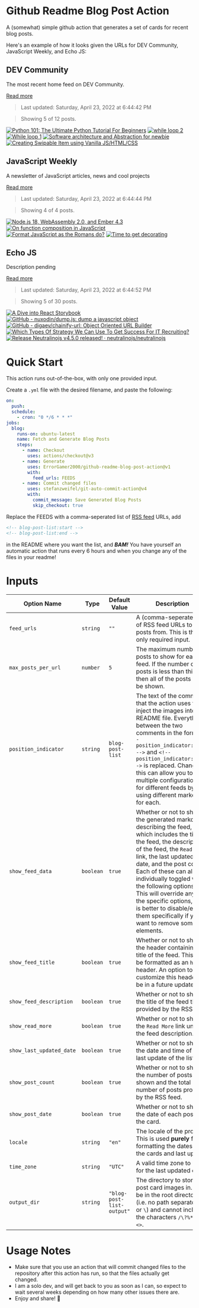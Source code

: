 # Github Readme Blog Post Action

A (somewhat) simple github action that generates a set of cards for recent blog posts.

Here's an example of how it looks given the URLs for DEV Community, JavaScript Weekly, and Echo JS:

<!-- post-list:start -->
## DEV Community

The most recent home feed on DEV Community.

[Read more](https://dev.to)
> Last updated: Saturday, April 23, 2022 at 6:44:42 PM

> Showing 5 of 12 posts.

[![Python 101: The Ultimate Python Tutorial For Beginners](https://raw.githubusercontent.com/ErrorGamer2000/github-readme-blog-post-action/main/generated_files/DEV_Community/Python_101__The_Ultimate_Python_Tutorial_For_Beginners.svg)](https://dev.to/bochaberidaisy/python-101-the-ultimate-python-tutorial-for-beginners-f5l)
[![while loop 2](https://raw.githubusercontent.com/ErrorGamer2000/github-readme-blog-post-action/main/generated_files/DEV_Community/while_loop_2.svg)](https://dev.to/jamoliddin0710/while-loop-2-lda)
[![While loop 1](https://raw.githubusercontent.com/ErrorGamer2000/github-readme-blog-post-action/main/generated_files/DEV_Community/While_loop_1.svg)](https://dev.to/jamoliddin0710/while-loop-1-5gim)
[![Software architecture and Abstraction for newbie](https://raw.githubusercontent.com/ErrorGamer2000/github-readme-blog-post-action/main/generated_files/DEV_Community/Software_architecture_and_Abstraction_for_newbie.svg)](https://dev.to/vickodev/software-architecture-and-abstraction-for-newbie-3nob)
[![Creating Swipable Item using Vanilla JS/HTML/CSS](https://raw.githubusercontent.com/ErrorGamer2000/github-readme-blog-post-action/main/generated_files/DEV_Community/Creating_Swipable_Item_using_Vanilla_JS_HTML_CSS.svg)](https://dev.to/ksckaan1/creating-swipable-item-using-vanilla-jshtmlcss-2mfj)


## JavaScript Weekly

A newsletter of JavaScript articles, news and cool projects

[Read more](https://javascriptweekly.com/)
> Last updated: Saturday, April 23, 2022 at 6:44:44 PM

> Showing 4 of 4 posts.

[![Node.js 18, WebAssembly 2.0, and Ember 4.3](https://raw.githubusercontent.com/ErrorGamer2000/github-readme-blog-post-action/main/generated_files/JavaScript_Weekly/Node.js_18__WebAssembly_2.0__and_Ember_4.3.svg)](https://javascriptweekly.com/issues/586)
[![On function composition in JavaScript](https://raw.githubusercontent.com/ErrorGamer2000/github-readme-blog-post-action/main/generated_files/JavaScript_Weekly/On_function_composition_in_JavaScript.svg)](https://javascriptweekly.com/issues/585)
[![Format JavaScript as the Romans do?](https://raw.githubusercontent.com/ErrorGamer2000/github-readme-blog-post-action/main/generated_files/JavaScript_Weekly/Format_JavaScript_as_the_Romans_do_.svg)](https://javascriptweekly.com/issues/584)
[![Time to get decorating](https://raw.githubusercontent.com/ErrorGamer2000/github-readme-blog-post-action/main/generated_files/JavaScript_Weekly/Time_to_get_decorating.svg)](https://javascriptweekly.com/issues/583)


## Echo JS

Description pending

[Read more](
http://www.echojs.com
)
> Last updated: Saturday, April 23, 2022 at 6:44:52 PM

> Showing 5 of 30 posts.

[![A Dive into React Storybook](https://raw.githubusercontent.com/ErrorGamer2000/github-readme-blog-post-action/main/generated_files/_Echo_JS_/A_Dive_into_React_Storybook.svg)](https://blog.openreplay.com/a-dive-into-react-storybook)
[![GitHub - nuxodin/dump.js: dump a javascript object](https://raw.githubusercontent.com/ErrorGamer2000/github-readme-blog-post-action/main/generated_files/_Echo_JS_/GitHub_-_nuxodin_dump.js__dump_a_javascript_object.svg)](https://github.com/nuxodin/dump.js)
[![GitHub - digaev/chainify-url: Object Oriented URL Builder](https://raw.githubusercontent.com/ErrorGamer2000/github-readme-blog-post-action/main/generated_files/_Echo_JS_/GitHub_-_digaev_chainify-url__Object_Oriented_URL_Builder.svg)](https://github.com/digaev/chainify-url)
[![Which Types Of Strategy We Can Use To Get Success For IT Recruiting?](https://raw.githubusercontent.com/ErrorGamer2000/github-readme-blog-post-action/main/generated_files/_Echo_JS_/Which_Types_Of_Strategy_We_Can_Use_To_Get_Success_For_IT_Recruiting_.svg)](https://www.scutify.com/articles/2022-04-22-which-types-of-strategy-we-can-use-to-get-success-for-it-recruiting)
[![Release Neutralinojs v4.5.0 released! · neutralinojs/neutralinojs](https://raw.githubusercontent.com/ErrorGamer2000/github-readme-blog-post-action/main/generated_files/_Echo_JS_/Release_Neutralinojs_v4.5.0_released!_·_neutralinojs_neutralinojs.svg)](/neutralinojs/neutralinojs/releases/tag/v4.5.0)


<!-- post-list:end -->

# Quick Start

This action runs out-of-the-box, with only one provided input.

Create a `.yml` file with the desired filename, and paste the following:

```yml
on:
  push:
  schedule:
    - cron: "0 */6 * * *"
jobs:
  blog:
    runs-on: ubuntu-latest
    name: Fetch and Generate Blog Posts
    steps:
      - name: Checkout
        uses: actions/checkout@v3
      - name: Generate
        uses: ErrorGamer2000/github-readme-blog-post-action@v1
        with:
          feed_urls: FEEDS
      - name: Commit changed files
        uses: stefanzweifel/git-auto-commit-action@v4
        with:
          commit_message: Save Generated Blog Posts
          skip_checkout: true
```

Replace the FEEDS with a comma-seperated list of [RSS feed](https://rss.com/blog/how-do-rss-feeds-work/) URLs, add

```md
<!-- blog-post-list:start -->
<!-- blog-post-list:end -->
```

in the README where you want the list, and **_BAM!_** You have yourself an automatic action that runs every 6 hours and when you change any of the files in your readme!

# Inputs

<table>
  <thead>
    <tr>
      <th>Option Name</th>
      <th>Type</th>
      <th>Default Value</th>
      <th>Description</th>
    </tr>
  </thead>
  <tbody>
    <tr>
      <td><code>feed_urls</code></td>
      <td><code>string</code></td>
      <td><code>""</code></td>
      <td>A (comma-seperated) list of RSS feed URLs to load posts from. This is the only required input.</td>
    </tr>
    <tr>
      <td><code>max_posts_per_url</code></td>
      <td><code>number</code></td>
      <td><code>5</code></td>
      <td>The maximum number of posts to show for each feed. If the number of posts is less than this, then all of the posts will be shown.</td>
    </tr>
    <tr>
      <td><code>position_indicator</code></td>
      <td><code>string</code></td>
      <td><code>blog-post-list</code></td>
      <td>The text of the comments that the action uses to inject the images into the README file. Everything between the two comments in the form <code>&lt;!-- position_indicator:start --&gt;</code> and <code>&lt;!-- position_indicator:end --&gt;</code> is replaced. Changing this can allow you to use multiple configurations for different feeds by using different markers for each.</td>
    </tr>
    <tr>
      <td><code>show_feed_data</code></td>
      <td><code>boolean</code></td>
      <td><code>true</code></td>
      <td>Whether or not to show the generated markdown describing the feed, which includes the title of the feed, the description of the feed, the <code>Read More</code> link, the last updated date, and the post count. Each of these can also be individually toggled with the following options. This will override any of the specific options, so it is better to disable/enable them specifically if you want to remove some elements.</td>
    </tr>
    <tr>
      <td><code>show_feed_title</code></td>
      <td><code>boolean</code></td>
      <td><code>true</code></td>
      <td>Whether or not to show the header containing the title of the feed. This will be formatted as an <code>h2</code> header. An option to customize this header will be in a future update.</td>
    </tr>
    <tr>
      <td><code>show_feed_description</code></td>
      <td><code>boolean</code></td>
      <td><code>true</code></td>
      <td>Whether or not to show the title of the feed that is provided by the RSS feed.</td>
    </tr>
    <tr>
      <td><code>show_read_more</code></td>
      <td><code>boolean</code></td>
      <td><code>true</code></td>
      <td>Whether or not to show the <code>Read More</code> link under the feed description.</td>
    </tr>
    <tr>
      <td><code>show_last_updated_date</code></td>
      <td><code>boolean</code></td>
      <td><code>true</code></td>
      <td>Whether or not to show the date and time of the last update of the list.</td>
    </tr>
    <tr>
      <td><code>show_post_count</code></td>
      <td><code>boolean</code></td>
      <td><code>true</code></td>
      <td>Whether or not to show the number of posts shown and the total number of posts provided by the RSS feed.</td>
    </tr>
    <tr>
      <td><code>show_post_date</code></td>
      <td><code>boolean</code></td>
      <td><code>true</code></td>
      <td>Whether or not to show the date of each post on the card.</td>
    </tr>
    <tr>
      <td><code>locale</code></td>
      <td><code>string</code></td>
      <td><code>"en"</code></td>
      <td>The locale of the project. This is used <strong>purely</strong> for formatting the dates of the cards and last update.</td>
    </tr>
    <tr>
      <td><code>time_zone</code></td>
      <td><code>string</code></td>
      <td><code>"UTC"</code></td>
      <td>A valid time zone to use for the last updated date.</td>
    </tr>
    <tr>
      <td><code>output_dir</code></td>
      <td><code>string</code></td>
      <td><code>"blog-post-list-output"</code></td>
      <td>The directory to store the post card images in. Must be in the root directory (i.e. no path separators <code>/</code> or <code>\</code>) and cannot include the characters <code>/\?%*:|"&lt;&gt;</code>.</td>
    </tr>
<!--
    <tr>
      <td><code></code></td>
      <td><cde></cde></td>
      <td><code></code></td>
      <td></td>
    </tr>
-->
  </tbody>
</table>

# Usage Notes

- Make sure that you use an action that will commit changed files to the repository after this action has run, so that the files actually get changed.
- I am a solo dev, and will get back to you as soon as I can, so expect to wait several weeks depending on how many other issues there are.
- Enjoy and share! 🤗
